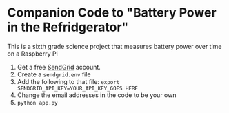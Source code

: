 # Companion Code to "Battery Power in the Refridgerator"

This is a sixth grade science project that measures battery power over time on a Raspberry Pi

1. Get a free [SendGrid](https://sendgrid.com/) account.
2. Create a `sendgrid.env` file
3. Add the following to that file:
`export SENDGRID_API_KEY=YOUR_API_KEY_GOES HERE`
4. Change the email addresses in the code to be your own
5. `python app.py`
